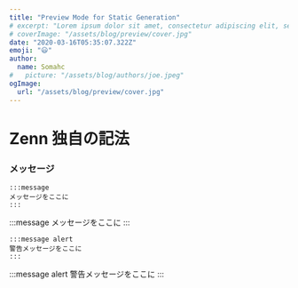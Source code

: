 ```yaml
---
title: "Preview Mode for Static Generation"
# excerpt: "Lorem ipsum dolor sit amet, consectetur adipiscing elit, sed do eiusmod tempor incididunt ut labore et dolore magna aliqua. Praesent elementum facilisis leo vel fringilla est ullamcorper eget. At imperdiet dui accumsan sit amet nulla facilities morbi tempus."
# coverImage: "/assets/blog/preview/cover.jpg"
date: "2020-03-16T05:35:07.322Z"
emoji: "😃"
author:
  name: Somahc
#   picture: "/assets/blog/authors/joe.jpeg"
ogImage:
  url: "/assets/blog/preview/cover.jpg"
---
```


# Zenn 独自の記法

### メッセージ

```
:::message
メッセージをここに
:::
```

:::message
メッセージをここに
:::

```
:::message alert
警告メッセージをここに
:::
```

:::message alert
警告メッセージをここに
:::